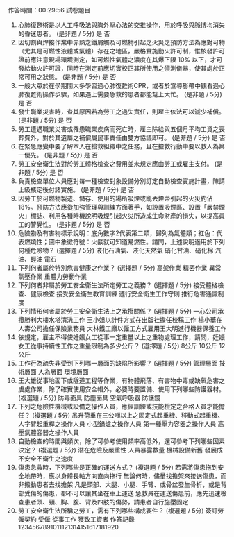 作答時間：00:29:56
試卷題目
 1. 心肺復甦術是以人工呼吸法與胸外壓心法的交推操作，用於呼吸與脈博均消失的昏迷患者。 (是非題 / 5分)
是
否
 2. 因切割與焊接作業中赤熱之鐵屑觸及可燃物引起之火災之預防方法為應對可物（尤其是可燃性液體或氣體）存在之地區，嚴格實施動火許可制，惟核發許可證前應注意現場環境測定，如可燃性氣體之濃度在其爆下限 10% 以下，才可發給動火許可證，同時在測定前應切實校正其所使用之偵測儀器，使其處於正常可用之狀態。 (是非題 / 5分)
是
否
 3. 一般大眾於在學期間大多學習過心肺復甦術CPR，或者於宣導影帶中觀看過心肺復甦術操作步驟，如果遇上需要急救的患者都能幫上大忙。 (是非題 / 5分)
是
否
 4. 發生職業災害時，查其原因若為勞工之過失責任，則雇主依法可以減少補償。 (是非題 / 5分)
是
否
 5. 勞工遭遇職業災害或罹患職業疾病而死亡時，雇主除給與五個月平均工資之喪葬費外，對於其遺屬之補償屬民事責任由雙方協議即可。 (是非題 / 5分)
是
否
 6. 在緊急應變中要了解本人在搶救組織中之任務，且在搶救行動中要以救人為第一優先。 (是非題 / 5分)
是
否
 7. 勞工安全衛生法對於勞工體格檢查之費用並未規定應由勞工或雇主支付。 (是非題 / 5分)
是
否
 8. 負責檢查單位人員應對每一種檢查對象設備分別訂定自動檢查實施計畫，陳請上級核定後付諸實施。 (是非題 / 5分)
是
否
 9. 因勞工於可燃物製造、儲存、使用的場所吸煙或亂丟煙蒂引起的火災約佔 18%。預防方法應從加強管理與訓練方面著手，如設置吸煙區、設置「嚴禁煙火」標誌、利用各種時機說明吸煙引起火災所造成生命財產的損失，以提高員工的警覺性。 (是非題 / 5分)
是
否
 10. 危險物及有害物標示說明：底角數字2代表第二類，歸列為氣體類；紅色：代表燃燒性；圖中象徵符號：火燄就可知道易燃性。請問，上述說明適用於下列何種危險物？ (選擇題 / 5分)
液化石油氣、液化天然氣
硝化甘油、硝化棉
汽油、輕油
電石
 11. 下列何者屬於特別危害健康之作業？ (選擇題 / 5分)
高架作業
精密作業
異常氣壓作業
重體力勞動作業
 12. 下列何者非屬於勞工安全衛生法所定勞工之義務？ (選擇題 / 5分)
接受體格檢查、健康檢查
接受安全衛生教育訓練
遵行安全衛生工作守則
推行危害通識制度
 13. 下列情形何者屬於勞工安全衛生法上之承攬關係？ (選擇題 / 5分)
一心公司承攬勝利大樓水塔清洗工作
王小姐以計件方式在出版社擔任校稿工作
楊小華在人壽公司擔任保險業務員
大林鐵工廠以僱工方式雇用王大明進行機器保養工作
 14. 依規定，雇主不得使妊娠女工從事一定重量以上之重物處理工作，請問，妊娠女工從事持續性工作之重量限制為多少公斤？ (選擇題 / 5分)
8公斤
10公斤
12公斤
 15. 工作行為疏失非受到下列哪一層面的缺陷所影響？ (選擇題 / 5分)
管理層面
技術層面
人為層面
環境層面
 16. 王大雄從事地面下或隧道工程等作業，有物體飛落、有害物中毒或缺氧危害之虞處作業，除了確實使用安全帽外，必要時要置備、使用下列哪些防護器材。 (複選題 / 5分)
防毒面具
防塵面具
空氣呼吸器
防護鏡
 17. 下列之危險性機械或設備之操作人員，應經訓練或技能檢定之合格人員才能擔任？ (複選題 / 5分)
吊升荷重在三公噸以上之固定式起重機、移動式起重機、人字臂起重桿之操作人員
小型鍋爐之操作人員
第一種壓力容器之操作人員
高壓氣體容器之操作人員
 18. 自動檢查的時間與頻次，除了可參考使用頻率高低外，還可參考下列哪些因素決定？ (複選題 / 5分)
潛在危險及嚴重性
人員暴露數量
機械設備新舊
發展成不安全不衛生之速度
 19. 傷患急救時，下列哪些是正確的運送方式？ (複選題 / 5分)
若需將傷患拖到安全地帶時，應以身體長軸方向直向拖行
無論何時，儘量找擔架來接送傷患，而非搬動患者去找擔架
凡是頭部、大腿、小腿、手臂、或骨盆發生骨折，或是背部受傷的傷患，都不可以讓其坐在車上運送
急救員在運送傷患前，應先迅速檢查患者頭、頸、胸、腹、背及四肢的傷勢，請患者自行施壓固定
 20. 勞工安全衛生法所稱之勞工，需有下列哪些構成要件？ (複選題 / 5分)
簽訂勞僱契約
受僱
從事工作
獲致工資者
作答記錄
1234567891011121314151617181920
